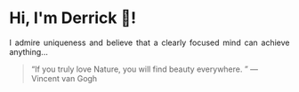 # Hi, I'm Derrick 👋!
<p align="justify">I admire uniqueness and believe that a clearly focused mind can achieve anything...</p> 
<!-- #quote-start -->
<blockquote>&ldquo;If you truly love Nature, you will find beauty everywhere. &rdquo; &mdash; <footer>Vincent van Gogh</footer></blockquote>
<!-- #quote-end -->
